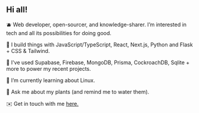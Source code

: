 ## Hi all!

🫐 Web developer, open-sourcer, and knowledge-sharer. I’m interested in tech and all its possibilities for doing good.

🍊 I build things with JavaScript/TypeScript, React, Next.js, Python and Flask + CSS & Tailwind.

🥝 I've used Supabase, Firebase, MongoDB, Prisma, CockroachDB, Sqlite + more to power my recent projects.

🍓 I’m currently learning about Linux.
  
🌼 Ask me about my plants (and remind me to water them).  

✉️ Get in touch with me <a href="mailto:hi@juliab.dev" target="_blank">here.</a>

<!-- <table>
<tr>
<td>
<img src="https://github-readme-stats.vercel.app/api?username=dejmedus&show_icons=true&count_private=true&hide_border=true" align="center"/>
</td>
<td>
<img src="https://github-readme-stats.vercel.app/api/top-langs/?username=dejmedus&hide=jupyter%20notebook" alt="Most used language graph" align="center"/>
</td>
</tr>
</table> -->


